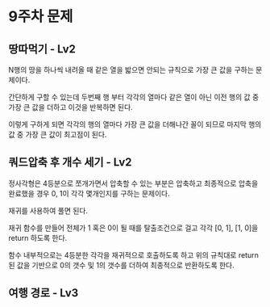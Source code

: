 # 9주차 문제

## 땅따먹기 - Lv2
N행의 땅을 하나씩 내려올 때 같은 열을 밟으면 안되는 규칙으로 가장 큰 값을 구하는 문제이다.

간단하게 구할 수 있는데 두번째 행 부터 각각의 열마다 같은 열이 아닌 이전 행의 값 중 가장 큰 값을 더하고 이것을 반복하면 된다.

이렇게 구하게 되면 각각의 행의 열마다 가장 큰 값을 더해나간 꼴이 되므로 마지막 행의 값 중 가장 큰 값이 최고점이 된다.

## 쿼드압축 후 개수 세기 - Lv2
정사각형은 4등분으로 쪼개가면서 압축할 수 있는 부분은 압축하고 최종적으로 압축을 완료했을 경우 0, 1이 각각 몇개인지를 구하는 문제이다.

재귀를 사용하여 풀면 된다.

재귀 함수를 만들어 전체가 1 혹은 0이 될 때를 탈출조건으로 걸고 각각 [0, 1], [1, 0]을 return 하도록 한다.

함수 내부적으로는 4등분한 각각을 재귀적으로 호출하도록 하고 위의 규칙대로 return된 값을 기반으로 0의 갯수 및 1의 갯수를 더하여 최종적으로 반환하도록 한다.

## 여행 경로 - Lv3
